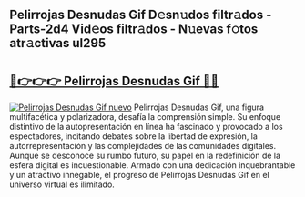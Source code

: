 ## Pelirrojas Desnudas Gif D𝚎sn𝚞dos filtr𝚊dos - Parts-2d4 Vid𝚎os filtr𝚊dos - N𝚞evas f𝚘tos atr𝚊ctivas ul295

# <h2><a href="http://mb11vd.tromn.icu/?c=Pelirrojas+Desnudas+Gif">🔗👉👉👉 Pelirrojas Desnudas Gif 🔗🔗</a></h2>

[![Pelirrojas Desnudas Gif nuevo](https://i.imgur.com/pEAQMta.gif)](http://mb11vd.tromn.icu/?c=Pelirrojas+Desnudas+Gif)
Pelirrojas Desnudas Gif, una figura multifacética y polarizadora, desafía la comprensión simple. Su enfoque distintivo de la autopresentación en línea ha fascinado y provocado a los espectadores, incitando debates sobre la libertad de expresión, la autorrepresentación y las complejidades de las comunidades digitales. Aunque se desconoce su rumbo futuro, su papel en la redefinición de la esfera digital es incuestionable. Armado con una dedicación inquebrantable y un atractivo innegable, el progreso de Pelirrojas Desnudas Gif en el universo virtual es ilimitado.

